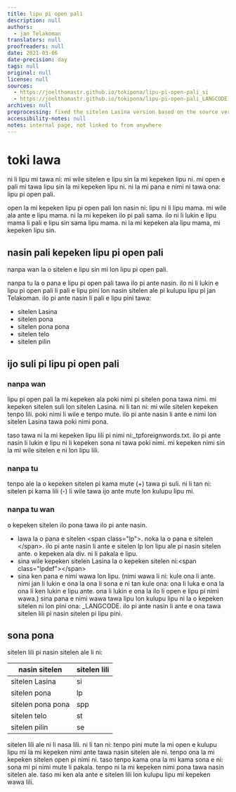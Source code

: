 ```yaml
---
title: lipu pi open pali
description: null
authors:
  - jan Telakoman
translators: null
proofreaders: null
date: 2021-03-06
date-precision: day
tags: null
original: null
license: null
sources:
  - https://joelthomastr.github.io/tokipona/lipu-pi-open-pali_si
  - https://joelthomastr.github.io/tokipona/lipu-pi-open-pali_LANGCODE
archives: null
preprocessing: fixed the sitelen Lasina version based on the source version
accessibility-notes: null
notes: internal page, not linked to from anywhere
---
```


# toki lawa

ni li lipu mi tawa ni: mi wile sitelen e lipu sin la mi kepeken lipu ni. mi open e pali mi tawa lipu sin la mi kepeken lipu ni. ni la mi pana e nimi ni tawa ona: lipu pi open pali.

open la mi kepeken lipu pi open pali lon nasin ni: lipu ni li lipu mama. mi wile ala ante e lipu mama. ni la mi kepeken ilo pi pali sama. ilo ni li lukin e lipu mama li pali e lipu sin sama lipu mama. ni la mi kepeken ala lipu mama, mi kepeken lipu sin.

## nasin pali kepeken lipu pi open pali

nanpa wan la o sitelen e lipu sin mi lon lipu pi open pali.

nanpa tu la o pana e lipu pi open pali tawa ilo pi ante nasin. ilo ni li lukin e lipu pi open pali li pali e lipu pini lon nasin sitelen ale pi kulupu lipu pi jan Telakoman. ilo pi ante nasin li pali e lipu pini tawa:
- sitelen Lasina
- sitelen pona
- sitelen pona pona
- sitelen telo
- sitelen pilin

## ijo suli pi lipu pi open pali

### nanpa wan

lipu pi open pali la mi kepeken ala poki nimi pi sitelen pona tawa nimi. mi kepeken sitelen suli lon sitelen Lasina. ni li tan ni: mi wile sitelen kepeken tenpo lili. poki nimi li wile e tenpo mute. ilo pi ante nasin li ante e nimi lon sitelen Lasina tawa poki nimi pona.

taso tawa ni la mi kepeken lipu lili pi nimi ni:_tpforeignwords.txt. ilo pi ante nasin li lukin e lipu ni li kepeken sona ni tawa poki nimi. mi kepeken nimi sin la mi wile sitelen e ni lon lipu lili.

### nanpa tu
tenpo ale la o kepeken sitelen pi kama mute (+) tawa pi suli. ni li tan ni: sitelen pi kama lili (-) li wile tawa ijo ante mute lon kulupu lipu mi.

### nanpa tu wan
o kepeken sitelen ilo pona tawa ilo pi ante nasin.

- lawa la o pana e sitelen \<span class="lp"\>. noka la o pana e sitelen \</span\>. ilo pi ante nasin li ante e sitelen lp lon lipu ale pi nasin sitelen ante. o kepeken ala div. ni li pakala e lipu.
- sina wile kepeken sitelen Lasina la o kepeken sitelen ni:\<span class="lpdef"\>\</span\>
- sina ken pana e nimi wawa lon lipu. (nimi wawa li ni: kule ona li ante. nimi jan li lukin e ona la ona li sona e ni tan kule ona: ona li luka e ona la ona li ken lukin e lipu ante. ona li lukin e ona la ilo li open e lipu pi nimi wawa.) sina pana e nimi wawa tawa lipu lon kulupu lipu ni la o kepeken sitelen ni lon pini ona: _LANGCODE. ilo pi ante nasin li ante e ona tawa sitelen lili pi nasin sitelen pi lipu pini.


## sona pona

sitelen lili pi nasin sitelen ale li ni:

| nasin sitelen     | sitelen lili |
| ----------------- | ------------ |
| sitelen Lasina    | si           |
| sitelen pona      | lp           |
| sitelen pona pona | spp          |
| sitelen telo      | st           |
| sitelen pilin     | se           |

sitelen lili ale ni li nasa lili. ni li tan ni: tenpo pini mute la mi open e kulupu lipu mi la mi kepeken nimi ante tawa nasin sitelen ale ni. tenpo ona la mi kepeken sitelen open pi nimi ni. taso tenpo kama ona la mi kama sona e ni: sona mi pi nimi mute li pakala. tenpo ni la mi kepeken nimi pona tawa nasin sitelen ale. taso mi ken ala ante e sitelen lili lon kulupu lipu mi kepeken wawa lili.
